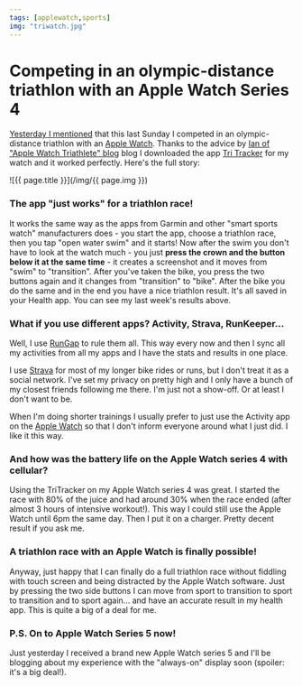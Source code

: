 ```yaml
---
tags: [applewatch,sports]
img: "triwatch.jpg"
---
```


# Competing in an olympic-distance triathlon with an Apple Watch Series 4

[Yesterday I mentioned](https://sliwinski.com/tri11) that this last Sunday I competed in an olympic-distance triathlon with an [Apple Watch](/applewatch). Thanks to the advice by [Ian of "Apple Watch Triathlete" blog](https://theapplewatchtriathlete.com/blog-1/2018/2/27/tri-tracker-app) blog I downloaded the app [Tri Tracker](https://myswimpro.com/blog/2018/06/04/triathlon-tracker-race-workout-tracker-apple-watch/) for my watch and it worked perfectly. Here's the full story:

<!--More-->

![{{ page.title }}](/img/{{ page.img }})

### The app "just works" for a triathlon race!

It works the same way as the apps from Garmin and other "smart sports watch" manufacturers does - you start the app, choose a triathlon race, then you tap "open water swim" and it starts! Now after the swim you don't have to look at the watch much - you just **press the crown and the button below it at the same time** - it creates a screenshot and it moves from "swim" to "transition". After you've taken the bike, you press the two buttons again and it changes from "transition" to "bike". After the bike you do the same and in the end you have a nice triathlon result. It's all saved in your Health app. You can see my last week's results above.

### What if you use different apps? Activity, Strava, RunKeeper...

Well, I use [RunGap](https://www.rungap.com) to rule them all. This way every now and then I sync all my activities from all my apps and I have the stats and results in one place.

I use [Strava](https://www.strava.com) for most of my longer bike rides or runs, but I don't treat it as a social network. I've set my privacy on pretty high and I only have a bunch of my closest friends following me there. I'm just not a show-off. Or at least I don't want to be.

When I'm doing shorter trainings I usually prefer to just use the Activity app on the [Apple Watch](/applewatch) so that I don't inform everyone around what I just did. I like it this way.

### And how was the battery life on the Apple Watch series 4 with cellular?

Using the TriTracker on my Apple Watch series 4 was great. I started the race with 80% of the juice and had around 30% when the race ended (after almost 3 hours of intensive workout!). This way I could still use the Apple Watch until 6pm the same day. Then I put it on a charger. Pretty decent result if you ask me.

### A triathlon race with an Apple Watch is finally possible!

Anyway, just happy that I can finally do a full triathlon race without fiddling with touch screen and being distracted by the Apple Watch software. Just by pressing the two side buttons I can move from sport to transition to sport to transition and to sport again... and have an accurate result in my health app. This is quite a big of a deal for me.

### P.S. On to Apple Watch Series 5 now!

Just yesterday I received a brand new Apple Watch series 5 and I'll be blogging about my experience with the "always-on" display soon (spoiler: it's a big deal!).

[n]: https://nozbe.com/?a=mike
[p]: /podcast